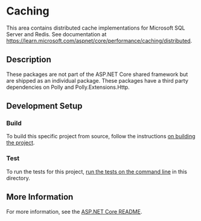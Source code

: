 # Caching

This area contains distributed cache implementations for Microsoft SQL Server and Redis. See documentation at <https://learn.microsoft.com/aspnet/core/performance/caching/distributed>.

## Description

These packages are not part of the ASP.NET Core shared framework but are shipped as an individual package. These packages have a third party dependencies on Polly and Polly.Extensions.Http.

## Development Setup

### Build

To build this specific project from source, follow the instructions [on building the project](../../docs/BuildFromSource.md#step-3-build-the-repo).

### Test

To run the tests for this project, [run the tests on the command line](../../docs/BuildFromSource.md#running-tests-on-command-line) in this directory.

## More Information

For more information, see the [ASP.NET Core README](../../README.md).
